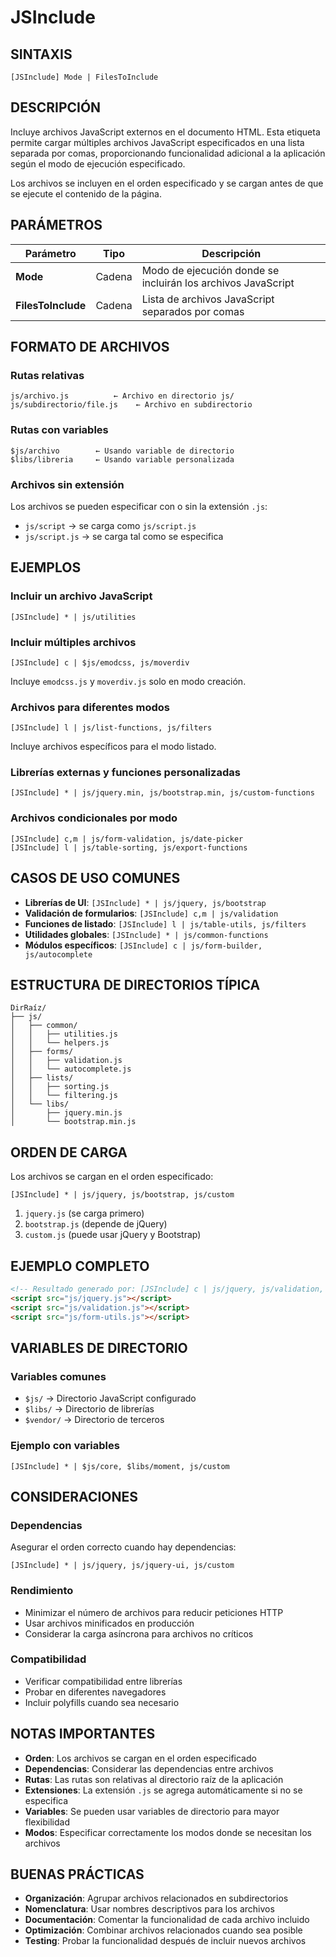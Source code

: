 # JSInclude

## SINTAXIS

```
[JSInclude] Mode | FilesToInclude
```

## DESCRIPCIÓN

Incluye archivos JavaScript externos en el documento HTML. Esta etiqueta permite cargar múltiples archivos JavaScript especificados en una lista separada por comas, proporcionando funcionalidad adicional a la aplicación según el modo de ejecución especificado.

Los archivos se incluyen en el orden especificado y se cargan antes de que se ejecute el contenido de la página.

## PARÁMETROS

| Parámetro | Tipo | Descripción |
|-----------|------|-------------|
| **Mode** | Cadena | Modo de ejecución donde se incluirán los archivos JavaScript |
| **FilesToInclude** | Cadena | Lista de archivos JavaScript separados por comas |

## FORMATO DE ARCHIVOS

### Rutas relativas
```
js/archivo.js          ← Archivo en directorio js/
js/subdirectorio/file.js    ← Archivo en subdirectorio
```

### Rutas con variables
```
$js/archivo        ← Usando variable de directorio
$libs/libreria     ← Usando variable personalizada
```

### Archivos sin extensión
Los archivos se pueden especificar con o sin la extensión `.js`:
- `js/script` → se carga como `js/script.js`
- `js/script.js` → se carga tal como se especifica

## EJEMPLOS

### Incluir un archivo JavaScript
```
[JSInclude] * | js/utilities
```

### Incluir múltiples archivos
```
[JSInclude] c | $js/emodcss, js/moverdiv
```
Incluye `emodcss.js` y `moverdiv.js` solo en modo creación.

### Archivos para diferentes modos
```
[JSInclude] l | js/list-functions, js/filters
```
Incluye archivos específicos para el modo listado.

### Librerías externas y funciones personalizadas
```
[JSInclude] * | js/jquery.min, js/bootstrap.min, js/custom-functions
```

### Archivos condicionales por modo
```
[JSInclude] c,m | js/form-validation, js/date-picker
[JSInclude] l | js/table-sorting, js/export-functions
```

## CASOS DE USO COMUNES

- **Librerías de UI**: `[JSInclude] * | js/jquery, js/bootstrap`
- **Validación de formularios**: `[JSInclude] c,m | js/validation`
- **Funciones de listado**: `[JSInclude] l | js/table-utils, js/filters`
- **Utilidades globales**: `[JSInclude] * | js/common-functions`
- **Módulos específicos**: `[JSInclude] c | js/form-builder, js/autocomplete`

## ESTRUCTURA DE DIRECTORIOS TÍPICA

```
DirRaíz/
├── js/
│   ├── common/
│   │   ├── utilities.js
│   │   └── helpers.js
│   ├── forms/
│   │   ├── validation.js
│   │   └── autocomplete.js
│   ├── lists/
│   │   ├── sorting.js
│   │   └── filtering.js
│   └── libs/
│       ├── jquery.min.js
│       └── bootstrap.min.js
```

## ORDEN DE CARGA

Los archivos se cargan en el orden especificado:

```
[JSInclude] * | js/jquery, js/bootstrap, js/custom
```

1. `jquery.js` (se carga primero)
2. `bootstrap.js` (depende de jQuery)
3. `custom.js` (puede usar jQuery y Bootstrap)

## EJEMPLO COMPLETO

```html
<!-- Resultado generado por: [JSInclude] c | js/jquery, js/validation, js/form-utils -->
<script src="js/jquery.js"></script>
<script src="js/validation.js"></script>
<script src="js/form-utils.js"></script>
```

## VARIABLES DE DIRECTORIO

### Variables comunes
- `$js/` → Directorio JavaScript configurado
- `$libs/` → Directorio de librerías
- `$vendor/` → Directorio de terceros

### Ejemplo con variables
```
[JSInclude] * | $js/core, $libs/moment, js/custom
```

## CONSIDERACIONES

### Dependencias
Asegurar el orden correcto cuando hay dependencias:
```
[JSInclude] * | js/jquery, js/jquery-ui, js/custom
```

### Rendimiento
- Minimizar el número de archivos para reducir peticiones HTTP
- Usar archivos minificados en producción
- Considerar la carga asíncrona para archivos no críticos

### Compatibilidad
- Verificar compatibilidad entre librerías
- Probar en diferentes navegadores
- Incluir polyfills cuando sea necesario

## NOTAS IMPORTANTES

- **Orden**: Los archivos se cargan en el orden especificado
- **Dependencias**: Considerar las dependencias entre archivos
- **Rutas**: Las rutas son relativas al directorio raíz de la aplicación
- **Extensiones**: La extensión `.js` se agrega automáticamente si no se especifica
- **Variables**: Se pueden usar variables de directorio para mayor flexibilidad
- **Modos**: Especificar correctamente los modos donde se necesitan los archivos

## BUENAS PRÁCTICAS

- **Organización**: Agrupar archivos relacionados en subdirectorios
- **Nomenclatura**: Usar nombres descriptivos para los archivos
- **Documentación**: Comentar la funcionalidad de cada archivo incluido
- **Optimización**: Combinar archivos relacionados cuando sea posible
- **Testing**: Probar la funcionalidad después de incluir nuevos archivos